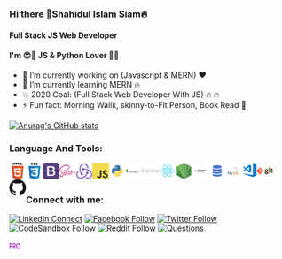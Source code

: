### Hi there 👋Shahidul Islam Siam🔥
#### Full Stack JS Web Developer
#### I'm  😍🖤 JS & Python Lover 💛💖
- 🔭 I’m currently working on (Javascript & MERN) :heart:
- 🌱 I’m currently learning MERN :fire:
- :boom: 2020 Goal: (Full Stack Web Developer With JS) :fire: :fire:
- ⚡ Fun fact: Morning Wallk, skinny-to-Fit Person, Book Read :punch:  

[![Anurag's GitHub stats](https://github-readme-stats.vercel.app/api?username=SIsiam&show_icons=true&theme=radical)](https://github.com/SIsiam/github-readme-stats)


### Language And Tools:
<img align="left" alt="HTML5" width="30px" src="https://raw.githubusercontent.com/github/explore/80688e429a7d4ef2fca1e82350fe8e3517d3494d/topics/html/html.png" />
<img align="left" alt="CSS3" width="30px" src="https://raw.githubusercontent.com/github/explore/80688e429a7d4ef2fca1e82350fe8e3517d3494d/topics/css/css.png" />
<img align="left" alt="Bootstrap" width="30px" src="https://raw.githubusercontent.com/github/explore/80688e429a7d4ef2fca1e82350fe8e3517d3494d/topics/bootstrap/bootstrap.png" />
<img align="left" alt="Sass" width="30px" src="https://raw.githubusercontent.com/github/explore/80688e429a7d4ef2fca1e82350fe8e3517d3494d/topics/sass/sass.png" />
<img align="left" alt="Redux" width="30px" src="https://raw.githubusercontent.com/github/explore/80688e429a7d4ef2fca1e82350fe8e3517d3494d/topics/redux/redux.png" />
<img align="left" alt="JavaScript" width="30px" src="https://raw.githubusercontent.com/github/explore/80688e429a7d4ef2fca1e82350fe8e3517d3494d/topics/javascript/javascript.png" />
<img align="left" alt="python" width="30px" src="https://raw.githubusercontent.com/github/explore/80688e429a7d4ef2fca1e82350fe8e3517d3494d/topics/python/python.png" />
<img align="left" alt="MongoDB" width="30px" src="https://raw.githubusercontent.com/github/explore/80688e429a7d4ef2fca1e82350fe8e3517d3494d/topics/mongodb/mongodb.png" />
<img align="left" alt="EX.js" width="30px" src="https://raw.githubusercontent.com/github/explore/80688e429a7d4ef2fca1e82350fe8e3517d3494d/topics/express/express.png" />
<img align="left" alt="React" width="30px" src="https://raw.githubusercontent.com/github/explore/80688e429a7d4ef2fca1e82350fe8e3517d3494d/topics/react/react.png" />
<img align="left" alt="Node.js" width="30px" src="https://raw.githubusercontent.com/github/explore/80688e429a7d4ef2fca1e82350fe8e3517d3494d/topics/nodejs/nodejs.png" />
<img align="left" alt="jQuery" width="30px" src="https://raw.githubusercontent.com/github/explore/80688e429a7d4ef2fca1e82350fe8e3517d3494d/topics/jquery/jquery.png" />
<img align="left" alt="SQL" width="30px" src="https://raw.githubusercontent.com/github/explore/80688e429a7d4ef2fca1e82350fe8e3517d3494d/topics/sql/sql.png" />
<img align="left" alt="MySQL" width="30px" src="https://raw.githubusercontent.com/github/explore/80688e429a7d4ef2fca1e82350fe8e3517d3494d/topics/mysql/mysql.png" />
<img align="left" alt="Visual Studio Code" width="26px" src="https://raw.githubusercontent.com/github/explore/80688e429a7d4ef2fca1e82350fe8e3517d3494d/topics/visual-studio-code/visual-studio-code.png" />
<img align="left" alt="Git" width="30px" src="https://raw.githubusercontent.com/github/explore/80688e429a7d4ef2fca1e82350fe8e3517d3494d/topics/git/git.png" />
<img align="left" alt="GitHub" width="30px" style="bg-color:green" src="https://raw.githubusercontent.com/github/explore/78df643247d429f6cc873026c0622819ad797942/topics/github/github.png" />
<br> 
<br>

### Connect with me:
[![LinkedIn Connect](https://img.shields.io/badge/%20-Connect-black?color=14171A&labelColor=212121&logo=linkedin&logoColor=ffffff)](https://www.linkedin.com/in/shahidul-islam-siam-b6a167203/) 
[![Facebook Follow](https://img.shields.io/badge/%20-Follow-black?color=14171A&labelColor=1976d2&logo=facebook&logoColor=ffffff)](https://www.facebook.com/dev.sisiam/)
[![Twitter Follow](https://img.shields.io/badge/%20-Follow-black?color=14171A&labelColor=1976d2&logo=twitter&logoColor=FF6E33)](https://www.facebook.com/dev.sisiam/)
[![CodeSandbox Follow](https://img.shields.io/badge/%20-Follow-black?color=14171A&labelColor=1976d2&logo=codeSandbox&logoColor=33E6FF)](https://www.facebook.com/dev.sisiam/)
[![Reddit Follow](https://img.shields.io/badge/%20-Follow-black?color=14171A&labelColor=1976d2&logo=Reddit&logoColor=F333FF)](https://www.facebook.com/dev.sisiam/)
[![Questions](https://img.shields.io/badge/%20-Questions-black?color=14171A&labelColor=fff&logo=stackoverflow&logoColor=0c0d0e26)](https://www.facebook.com/dev.sisiam/)

<a href='https://github.com/pricing'><img src='https://raw.githubusercontent.com/acervenky/animated-github-badges/master/assets/pro.gif' width='20' height='20'></a> 
